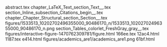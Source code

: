 abstract.tex
chapter_LaTeX_Text_section_Text__.tex
section_Inline_subsection_Citations_begin__.tex
chapter_Chapter_Structural_section_Section__.tex
figures/1533513_10202702496355000_90486170_n/1533513_10202702496355000_90486170_n.png
section_Tables_colorlet_FreshGray_gray__.tex
figures/interactive-figure-1470762309781/figure.html
166ee.tex
12ac4.html
1187.tex
e414.html
figures/academics_are1/academics_are1.png
61bf.html
